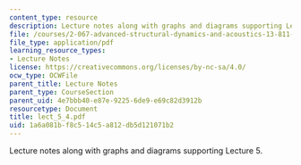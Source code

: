 ```yaml
---
content_type: resource
description: Lecture notes along with graphs and diagrams supporting Lecture 5.
file: /courses/2-067-advanced-structural-dynamics-and-acoustics-13-811-spring-2004/1a6a081bf8c514c5a812db5d121071b2_lect_5_4.pdf
file_type: application/pdf
learning_resource_types:
- Lecture Notes
license: https://creativecommons.org/licenses/by-nc-sa/4.0/
ocw_type: OCWFile
parent_title: Lecture Notes
parent_type: CourseSection
parent_uid: 4e7bbb40-e87e-9225-6de9-e69c82d3912b
resourcetype: Document
title: lect_5_4.pdf
uid: 1a6a081b-f8c5-14c5-a812-db5d121071b2
---
```

Lecture notes along with graphs and diagrams supporting Lecture 5.